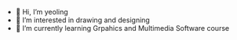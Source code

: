 - 👋 Hi, I’m yeoling
- 👀 I’m interested in drawing and designing
- 🌱 I’m currently learning Grpahics and Multimedia Software course


<!---
yeoling/yeoling is a ✨ special ✨ repository because its `README.md` (this file) appears on your GitHub profile.
You can click the Preview link to take a look at your changes.
--->
